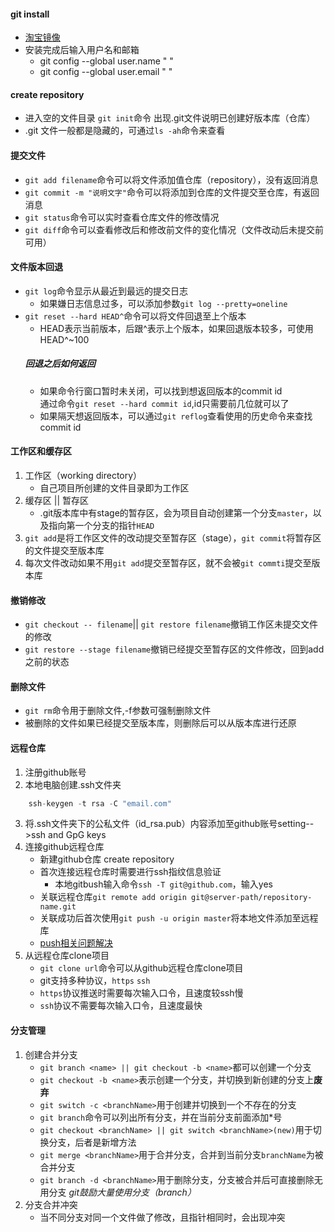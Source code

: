 #### git install
- [淘宝镜像](https://npm.taobao.org/mirrors/git-for-windows/)
- 安装完成后输入用户名和邮箱
    - git config --global user.name " "
    - git config --global user.email " "   
#### create repository
- 进入空的文件目录 `git init`命令 出现.git文件说明已创建好版本库（仓库）
- .git 文件一般都是隐藏的，可通过`ls -ah`命令来查看
#### 提交文件
- `git add filename`命令可以将文件添加值仓库（repository），没有返回消息
- `git commit -m "说明文字"`命令可以将添加到仓库的文件提交至仓库，有返回消息
-  `git status`命令可以实时查看仓库文件的修改情况
- `git diff`命令可以查看修改后和修改前文件的变化情况（文件改动后未提交前可用）
#### 文件版本回退
- `git log`命令显示从最近到最远的提交日志
    - 如果嫌日志信息过多，可以添加参数`git log --pretty=oneline`
- `git reset --hard HEAD^`命令可以将文件回退至上个版本
    - HEAD表示当前版本，后跟^表示上个版本，如果回退版本较多，可使用HEAD^~100
    ##### 回退之后如何返回
    - 如果命令行窗口暂时未关闭，可以找到想返回版本的commit id   
    通过命令`git reset --hard commit id`,id只需要前几位就可以了
    - 如果隔天想返回版本，可以通过`git reflog`查看使用的历史命令来查找commit id
#### 工作区和缓存区
1. 工作区（working directory）
    - 自己项目所创建的文件目录即为工作区
2. 缓存区 || 暂存区
    - .git版本库中有stage的暂存区，会为项目自动创建第一个分支`master`，以及指向第一个分支的指针`HEAD`
3. `git add`是将工作区文件的改动提交至暂存区（stage），`git commit`将暂存区的文件提交至版本库
4. 每次文件改动如果不用`git add`提交至暂存区，就不会被`git commti`提交至版本库
#### 撤销修改
- `git checkout -- filename`|| `git restore filename`撤销工作区未提交文件的修改
- `git restore --stage filename`撤销已经提交至暂存区的文件修改，回到add之前的状态
#### 删除文件
- `git rm`命令用于删除文件,-f参数可强制删除文件
- 被删除的文件如果已经提交至版本库，则删除后可以从版本库进行还原
#### 远程仓库
1. 注册github账号
2. 本地电脑创建.ssh文件夹
```js
    ssh-keygen -t rsa -C "email.com"
```
3. 将.ssh文件夹下的公私文件（id_rsa.pub）内容添加至github账号setting-->ssh and GpG keys
4. 连接github远程仓库
    - 新建github仓库 create repository
    - 首次连接远程仓库时需要进行ssh指纹信息验证
        - 本地gitbush输入命令`ssh -T git@github.com`，输入yes
    - 关联远程仓库`git remote add origin git@server-path/repository-name.git`
    - 关联成功后首次使用`git push -u origin master`将本地文件添加至远程库
    - [push相关问题解决](https://blog.csdn.net/huashao888/article/details/105564282)
5. 从远程仓库clone项目
    - `git clone url`命令可以从github远程仓库clone项目
    - git支持多种协议，`https` `ssh` 
    - `https`协议推送时需要每次输入口令，且速度较ssh慢
    - `ssh`协议不需要每次输入口令，且速度最快
#### 分支管理
1. 创建合并分支
    - `git branch <name> || git checkout -b <name>`都可以创建一个分支
    - `git checkout -b <name>`表示创建一个分支，并切换到新创建的分支上**废弃**
    - `git switch -c <branchName>`用于创建并切换到一个不存在的分支
    - `git branch`命令可以列出所有分支，并在当前分支前面添加*号
    - `git checkout <branchName> || git switch <branchName>(new)`用于切换分支，后者是新增方法
    - `git merge <branchName>`用于合并分支，合并到当前分支`branchName`为被合并分支
    - `git branch -d <branchName>`用于删除分支，分支被合并后可直接删除无用分支
    *git鼓励大量使用分支（branch）*
2. 分支合并冲突
    - 当不同分支对同一个文件做了修改，且指针相同时，会出现冲突